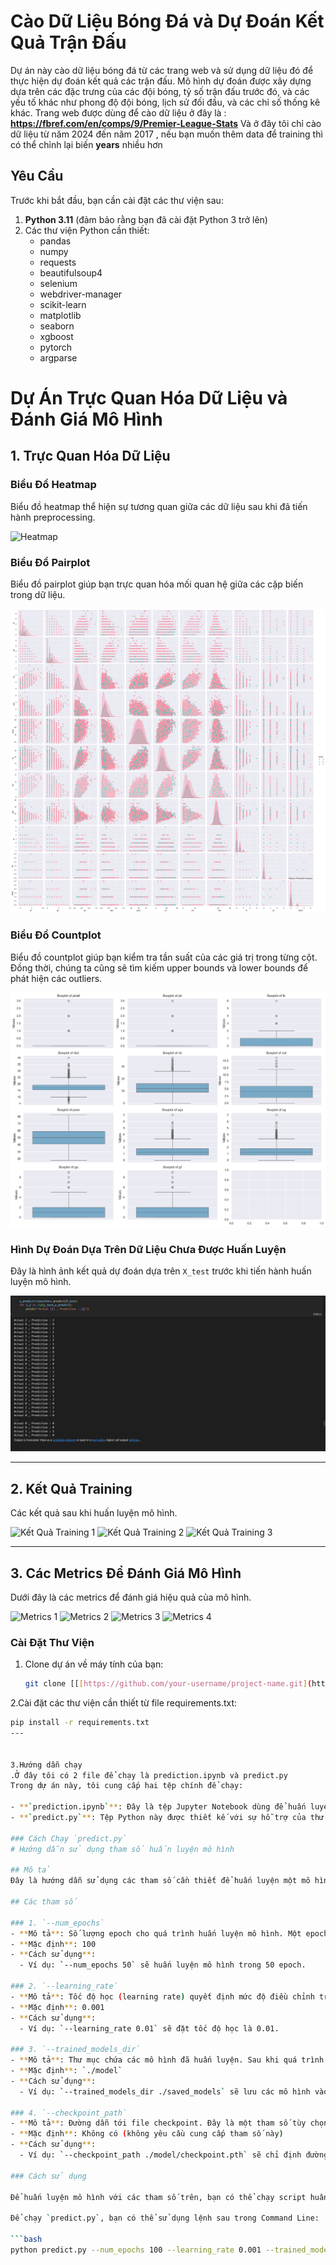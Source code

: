 # Cào Dữ Liệu Bóng Đá và Dự Đoán Kết Quả Trận Đấu

Dự án này cào dữ liệu bóng đá từ các trang web và sử dụng dữ liệu đó để thực hiện dự đoán kết quả các trận đấu. Mô hình dự đoán được xây dựng dựa trên các đặc trưng của các đội bóng, tỷ số trận đấu trước đó, và các yếu tố khác như phong độ đội bóng, lịch sử đối đầu, và các chỉ số thống kê khác.
Trang web được dùng để cào dữ liệu ở đây là : **https://fbref.com/en/comps/9/Premier-League-Stats**
Và ở đây tôi chỉ cào dữ liệu từ năm 2024 đến năm 2017 , nếu bạn muốn thêm data để training thì có thể chỉnh lại biến **years** nhiều hơn
## Yêu Cầu

Trước khi bắt đầu, bạn cần cài đặt các thư viện sau:

1. **Python 3.11** (đảm bảo rằng bạn đã cài đặt Python 3 trở lên)
2. Các thư viện Python cần thiết:
   - pandas
   - numpy
   - requests
   - beautifulsoup4
   - selenium
   - webdriver-manager
   - scikit-learn
   - matplotlib
   - seaborn
   - xgboost
   - pytorch
   - argparse
# Dự Án Trực Quan Hóa Dữ Liệu và Đánh Giá Mô Hình

## 1. Trực Quan Hóa Dữ Liệu

### Biểu Đồ Heatmap
Biểu đồ heatmap thể hiện sự tương quan giữa các dữ liệu sau khi đã tiến hành preprocessing.

![Heatmap](https://github.com/user-attachments/assets/0ea2ea8f-3901-4797-a95f-99cd9ec70d55)

### Biểu Đồ Pairplot
Biểu đồ pairplot giúp bạn trực quan hóa mối quan hệ giữa các cặp biến trong dữ liệu.

![Pairplot](images/output.png)

### Biểu Đồ Countplot
Biểu đồ countplot giúp bạn kiểm tra tần suất của các giá trị trong từng cột. Đồng thời, chúng ta cũng sẽ tìm kiếm upper bounds và lower bounds để phát hiện các outliers.

![Countplot](images/output2.png)

### Hình Dự Đoán Dựa Trên Dữ Liệu Chưa Được Huấn Luyện
Đây là hình ảnh kết quả dự đoán dựa trên `X_test` trước khi tiến hành huấn luyện mô hình.

![Dự Đoán](images/output3.png)

---

## 2. Kết Quả Training

Các kết quả sau khi huấn luyện mô hình.

![Kết Quả Training 1](https://github.com/user-attachments/assets/a44ce67d-db7b-479d-9910-228a1d074f5a)
![Kết Quả Training 2](https://github.com/user-attachments/assets/a1a34a9a-0a38-4c41-afd0-bf3398774d80)
![Kết Quả Training 3](https://github.com/user-attachments/assets/1f20db06-02e7-467e-9a2a-21ccc255beb0)

---

## 3. Các Metrics Để Đánh Giá Mô Hình

Dưới đây là các metrics để đánh giá hiệu quả của mô hình.

![Metrics 1](https://github.com/user-attachments/assets/7d118363-01cf-4be8-8c58-04be141b6536)
![Metrics 2](https://github.com/user-attachments/assets/7a6d33f5-4831-4345-8c49-bfb9520cbcf0)
![Metrics 3](https://github.com/user-attachments/assets/bbd33732-ff43-42c2-a3fe-bc1c6487ad75)
![Metrics 4](https://github.com/user-attachments/assets/6fcd4e81-e421-4c62-a16e-5c1010fb3410)
### Cài Đặt Thư Viện

1. Clone dự án về máy tính của bạn:
   ```bash
   git clone [[[https://github.com/your-username/project-name.git](https://github.com/Kietnehi/Data_Analysis_Human_Resource.git)](https://github.com/Kietnehi/WebScrapingAndMakePredict.git)](https://github.com/Kietnehi/WebScrapingAndMakePredict.git)
2.Cài đặt các thư viện cần thiết từ file requirements.txt:
  ```bash
  pip install -r requirements.txt
 ---


3.Hướng dẫn chạy 
 .Ở đây tôi có 2 file để chạy là prediction.ipynb và predict.py
Trong dự án này, tôi cung cấp hai tệp chính để chạy:

- **`prediction.ipynb`**: Đây là tệp Jupyter Notebook dùng để huấn luyện mô hình học máy (machine learning) và học sâu (deep learning).
- **`predict.py`**: Tệp Python này được thiết kế với sự hỗ trợ của thư viện `Argparse`, giúp bạn dễ dàng điều chỉnh các tham số thông qua dòng lệnh.

### Cách Chạy `predict.py`
# Hướng dẫn sử dụng tham số huấn luyện mô hình

## Mô tả
Đây là hướng dẫn sử dụng các tham số cần thiết để huấn luyện một mô hình học máy. Các tham số này có thể được truyền vào thông qua dòng lệnh khi chạy script huấn luyện.

## Các tham số

### 1. `--num_epochs`
- **Mô tả**: Số lượng epoch cho quá trình huấn luyện mô hình. Một epoch là một lượt quét qua toàn bộ dữ liệu huấn luyện. 
- **Mặc định**: 100
- **Cách sử dụng**: 
    - Ví dụ: `--num_epochs 50` sẽ huấn luyện mô hình trong 50 epoch.
  
### 2. `--learning_rate`
- **Mô tả**: Tốc độ học (learning rate) quyết định mức độ điều chỉnh trọng số của mô hình trong mỗi bước cập nhật. Tốc độ học quá cao có thể khiến mô hình không hội tụ, trong khi tốc độ quá thấp có thể làm chậm quá trình huấn luyện.
- **Mặc định**: 0.001
- **Cách sử dụng**: 
    - Ví dụ: `--learning_rate 0.01` sẽ đặt tốc độ học là 0.01.

### 3. `--trained_models_dir`
- **Mô tả**: Thư mục chứa các mô hình đã huấn luyện. Sau khi quá trình huấn luyện hoàn tất, mô hình sẽ được lưu trữ vào thư mục này.
- **Mặc định**: `./model`
- **Cách sử dụng**: 
    - Ví dụ: `--trained_models_dir ./saved_models` sẽ lưu các mô hình vào thư mục `saved_models`.

### 4. `--checkpoint_path`
- **Mô tả**: Đường dẫn tới file checkpoint. Đây là một tham số tùy chọn. Nếu bạn không muốn sử dụng checkpoint, có thể bỏ qua tham số này. Checkpoint lưu trữ trạng thái của mô hình tại một thời điểm nhất định trong quá trình huấn luyện, giúp bạn có thể tiếp tục huấn luyện từ trạng thái đó hoặc sử dụng cho suy luận.
- **Mặc định**: Không có (không yêu cầu cung cấp tham số này)
- **Cách sử dụng**: 
    - Ví dụ: `--checkpoint_path ./model/checkpoint.pth` sẽ chỉ định đường dẫn đến file checkpoint.

### Cách sử dụng

Để huấn luyện mô hình với các tham số trên, bạn có thể chạy script huấn luyện thông qua dòng lệnh với cú pháp sau:

Để chạy `predict.py`, bạn có thể sử dụng lệnh sau trong Command Line:

```bash
python predict.py --num_epochs 100 --learning_rate 0.001 --trained_models_dir ./model --checkpoint_path ./model/checkpoint_epoch_29.pth

